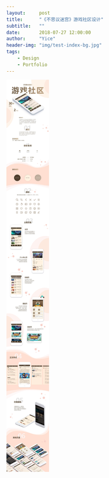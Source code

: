```yaml
---
layout:     post
title:      "《不思议迷宫》游戏社区设计"
subtitle:   ""
date:       2018-07-27 12:00:00
author:     "Yice"
header-img: "img/test-index-bg.jpg"
tags:
    - Design
    - Portfolio
---
```


![Portfolio](/img/gumballs.jpg)



